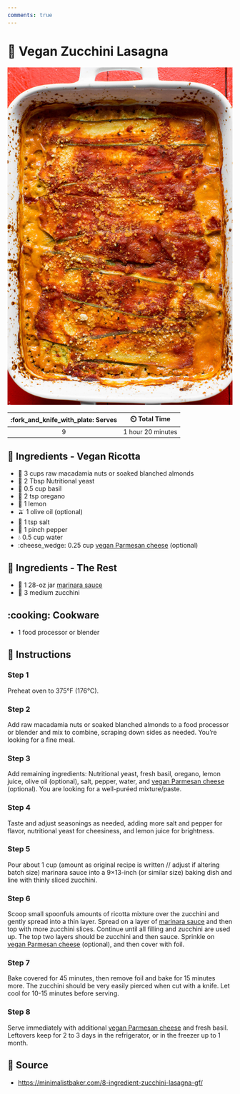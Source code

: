 ```yaml
---
comments: true
---
```

# :cucumber: Vegan Zucchini Lasagna

![Vegan Zucchini Lasagna](../assets/images/vegan-zucchini-lasagna.jpg)

| :fork_and_knife_with_plate: Serves | :timer_clock: Total Time |
|:----------------------------------:|:-----------------------: |
| 9 | 1 hour 20 minutes |

## :salt: Ingredients - Vegan Ricotta

- :chestnut: 3 cups raw macadamia nuts or soaked blanched almonds
- :microbe: 2 Tbsp Nutritional yeast
- :herb: 0.5 cup basil
- :herb: 2 tsp oregano
- :lemon: 1 lemon
- :olive: 1 olive oil (optional)
- :salt: 1 tsp salt
- :salt: 1 pinch pepper
- :droplet: 0.5 cup water
- :cheese_wedge: 0.25 cup [vegan Parmesan cheese][1] (optional)

## :salt: Ingredients - The Rest

- :tomato: 1 28-oz jar [marinara sauce][2]
- :cucumber: 3 medium zucchini

## :cooking: Cookware

- 1 food processor or blender

## :pencil: Instructions

### Step 1

Preheat oven to 375°F (176°C).

### Step 2

Add raw macadamia nuts or soaked blanched almonds to a food processor or blender and mix to combine, scraping down sides
as needed. You’re looking for a fine meal.

### Step 3

Add remaining ingredients: Nutritional yeast, fresh basil, oregano, lemon juice, olive oil (optional), salt, pepper,
water, and [vegan Parmesan cheese][1] (optional). You are looking for a well-puréed mixture/paste.

### Step 4

Taste and adjust seasonings as needed, adding more salt and pepper for flavor, nutritional yeast for cheesiness, and
lemon juice for brightness.

### Step 5

Pour about 1 cup (amount as original recipe is written // adjust if altering batch size) marinara sauce into a
9×13-inch (or similar size) baking dish and line with thinly sliced zucchini.

### Step 6

Scoop small spoonfuls amounts of ricotta mixture over the zucchini and gently spread into a thin layer. Spread on a
layer of [marinara sauce][2] and then top with more zucchini slices. Continue until all filling and zucchini are used
up. The top two layers should be zucchini and then sauce. Sprinkle on [vegan Parmesan cheese][1] (optional), and then
cover with foil.

### Step 7

Bake covered for 45 minutes, then remove foil and bake for 15 minutes more. The zucchini should be very easily pierced
when cut with a knife. Let cool for 10-15 minutes before serving.

### Step 8

Serve immediately with additional [vegan Parmesan cheese][1] and fresh basil. Leftovers keep for 2 to 3 days in the
refrigerator, or in the freezer up to 1 month.

## :link: Source

- <https://minimalistbaker.com/8-ingredient-zucchini-lasagna-gf/>

[1]: <../ingredients/vegan-parmesan.md>
[2]: <../sauces-and-dressings/marinara-sauce.md>
